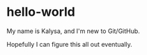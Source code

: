 # hello-world

My name is Kalysa, and I'm new to Git/GitHub.

Hopefully I can figure this all out eventually.
